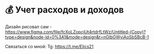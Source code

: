 # 💰 Учет расходов и доходов

Дизайн рисовал сам - https://www.figma.com/file/fcXoLZopcjUt4rtdrfLtWz/Untitled-(Copy)?type=design&node-id=0%3A1&mode=design&t=nGIbGWyiAoSbSBcB-1

Связаться со мной:
Tg: https://t.me/Elics21